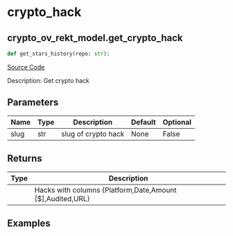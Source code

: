 # crypto_hack

## crypto_ov_rekt_model.get_crypto_hack

```python
def get_stars_history(repo: str):
```
[Source Code](https://github.com/OpenBB-finance/OpenBBTerminal/tree/main/openbb_terminal/cryptocurrency/overview/rekt_model.py#L137)

Description: Get crypto hack

## Parameters

| Name | Type | Description | Default | Optional |
| ---- | ---- | ----------- | ------- | -------- |
| slug | str | slug of crypto hack | None | False |

## Returns

| Type | Description |
| ---- | ----------- |
|  | Hacks with columns {Platform,Date,Amount [$],Audited,URL} |

## Examples

